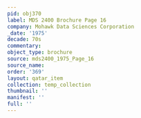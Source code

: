 ```yaml
---
pid: obj370
label: MDS 2400 Brochure Page 16
company: Mohawk Data Sciences Corporation
_date: '1975'
decade: 70s
commentary: 
object_type: brochure
source: mds2400_1975_Page_16
source_name: 
order: '369'
layout: qatar_item
collection: temp_collection
thumbnail: ''
manifest: ''
full: ''
---
```

